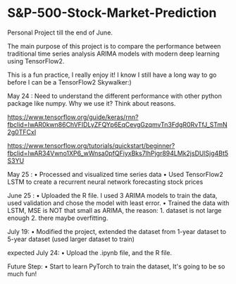 # S&P-500-Stock-Market-Prediction

Personal Project till the end of June.

The main purpose of this project is to compare the performance between traditional time series analysis ARIMA models with modern deep learning using TensorFlow2.

This is a fun practice, I really enjoy it! I know I still have a long way to go before I can be a TensorFlow2 Skywalker:)



May 24 : Need to understand the different performance with other python package like numpy. Why we use it? Think about reasons.

https://www.tensorflow.org/guide/keras/rnn?fbclid=IwAR0kwn86ChVFIDLyZFQYp6EqCevgGzqmvTn3FdgR0RvTfJ_STmN2g0TFCxI

https://www.tensorflow.org/tutorials/quickstart/beginner?fbclid=IwAR34Vwno1XP6_wWnsa0pfQFiyxBks7lhPjgr894LMk2jsDUlSjg4Bt5S3YU


May 25 : 
• Processed and visualized time series data
• Used TensorFlow2 LSTM to create a recurrent neural network forecasting stock prices

June 25 : 
• Uploaded the R file. I used 3 ARIMA models to train the data, used validation and chose the model with least error.
• Trained the data with LSTM, MSE is NOT that small as ARIMA, the reason: 1. dataset is not large enough 2. there maybe overfitting.

July 19:
• Modified the project, extended the dataset from 1-year dataset to 5-year dataset (used larger dataset to train)


expected July 24:
• Upload the .ipynb file, and the R file.



Future Step:
• Start to learn PyTorch to train the dataset, It's going to be so much fun!




